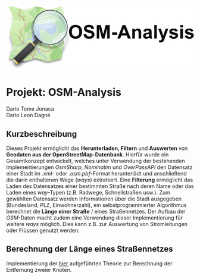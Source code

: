 ![Logo: Osm-Analysis](https://github.com/DarioDagne/OSM-Analysis/blob/main/images/Bild-Readme-Logo.png)
# Projekt: OSM-Analysis

Dario Tome Jonaca  
Dario Leon Dagné

## Kurzbeschreibung

Dieses Projekt ermöglicht das **Herunterladen, Filtern** und **Auswerten** von **Geodaten aus der OpenStreetMap-Datenbank**. 
Hierfür wurde ein Gesamtkonzept entwickelt, welches unter Verwendung der bestehenden Implementierungen _OsmSharp_, _Nominatim_ und _OverPassAPI_ den Datensatz einer Stadt im _.xml_- oder _.osm.pbf_-Format herunterlädt und anschließend die darin enthaltenen Wege (_ways_) extrahiert. Eine **Filterung** ermöglicht das Laden des Datensatzes einer bestimmten Straße nach deren Name oder das Laden eines _way_-Typen (z.B. Radwege, Schnellstraßen usw.). Zum gewählten Datensatz werden Informationen über die Stadt ausgegeben (Bundesland, PLZ, Einwohnerzahl), ein selbstprogrammierter Algorithmus berechnet die **Länge einer Straße** / eines Straßennetzes. Der Aufbau der _OSM_-Daten macht zudem eine Verwendung dieser Implementierung für weitere _ways_ möglich. Dies kann z.B. zur Auswertung von Stromleitungen oder Flüssen genutzt werden.

## Berechnung der Länge eines Straßennetzes

Implementierung der [hier](https://github.com/DarioDagne/OSM-Analysis/wiki/Berechnung-der-Stra%C3%9Fenl%C3%A4nge-aus-geographischen-Koordinaten) aufgeführten Theorie zur Berechnung der Entfernung zweier Knoten.
